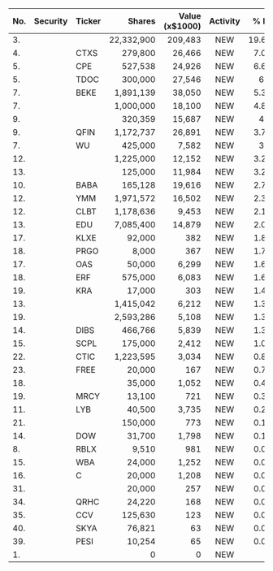 No. | Security | Ticker | Shares | Value (x$1000) | Activity | % Port
|--- | --- | --- | ---:| ---:|:---:| ---:|
 3.|||22,332,900|209,483|NEW|19.69%|rel="bookmark"></a>
4.||CTXS</a>|279,800|26,466|NEW|7.09%|<a href=rel="bookmark"></a>
5.||CPE</a>|527,538|24,926|NEW|6.68%|<a href=rel="bookmark"></a>
5.||TDOC</a>|300,000|27,546|NEW|6.2%|<a href=rel="bookmark"></a>
7.||BEKE</a>|1,891,139|38,050|NEW|5.35%|<a href=rel="bookmark"></a>
7.|||1,000,000|18,100|NEW|4.85%|rel="bookmark"></a>
9.|||320,359|15,687|NEW|4.2%|rel="bookmark"></a>
9.||QFIN</a>|1,172,737|26,891|NEW|3.78%|<a href=rel="bookmark"></a>
7.||WU</a>|425,000|7,582|NEW|3.4%|<a href=rel="bookmark"></a>
12.|||1,225,000|12,152|NEW|3.25%|rel="bookmark"></a>
13.|||125,000|11,984|NEW|3.21%|rel="bookmark"></a>
10.||BABA</a>|165,128|19,616|NEW|2.76%|<a href=rel="bookmark"></a>
12.||YMM</a>|1,971,572|16,502|NEW|2.32%|<a href=rel="bookmark"></a>
12.||CLBT</a>|1,178,636|9,453|NEW|2.12%|<a href=rel="bookmark"></a>
13.||EDU</a>|7,085,400|14,879|NEW|2.09%|<a href=rel="bookmark"></a>
17.||KLXE</a>|92,000|382|NEW|1.81%|<a href=rel="bookmark"></a>
18.||PRGO</a>|8,000|367|NEW|1.74%|<a href=rel="bookmark"></a>
17.||OAS</a>|50,000|6,299|NEW|1.68%|<a href=rel="bookmark"></a>
18.||ERF</a>|575,000|6,083|NEW|1.63%|<a href=rel="bookmark"></a>
19.||KRA</a>|17,000|303|NEW|1.44%|<a href=rel="bookmark"></a>
13.|||1,415,042|6,212|NEW|1.39%|rel="bookmark"></a>
19.|||2,593,286|5,108|NEW|1.36%|rel="bookmark"></a>
14.||DIBS</a>|466,766|5,839|NEW|1.31%|<a href=rel="bookmark"></a>
15.||SCPL</a>|175,000|2,412|NEW|1.08%|<a href=rel="bookmark"></a>
22.||CTIC</a>|1,223,595|3,034|NEW|0.81%|<a href=rel="bookmark"></a>
23.||FREE</a>|20,000|167|NEW|0.79%|<a href=rel="bookmark"></a>
18.|||35,000|1,052|NEW|0.47%|rel="bookmark"></a>
19.||MRCY</a>|13,100|721|NEW|0.32%|<a href=rel="bookmark"></a>
11.||LYB</a>|40,500|3,735|NEW|0.24%|<a href=rel="bookmark"></a>
21.|||150,000|773|NEW|0.17%|rel="bookmark"></a>
14.||DOW</a>|31,700|1,798|NEW|0.11%|<a href=rel="bookmark"></a>
8.||RBLX</a>|9,510|981|NEW|0.09%|<a href=rel="bookmark"></a>
15.||WBA</a>|24,000|1,252|NEW|0.08%|<a href=rel="bookmark"></a>
16.||C</a>|20,000|1,208|NEW|0.07%|<a href=rel="bookmark"></a>
31.|||20,000|257|NEW|0.06%|rel="bookmark"></a>
34.||QRHC</a>|24,220|168|NEW|0.03%|<a href=rel="bookmark"></a>
35.||CCV</a>|125,630|123|NEW|0.02%|<a href=rel="bookmark"></a>
40.||SKYA</a>|76,821|63|NEW|0.01%|<a href=rel="bookmark"></a>
39.||PESI</a>|10,254|65|NEW|0.01%|<a href=rel="bookmark"></a>
1.|||0|0|NEW|0%|rel="bookmark"></a>
